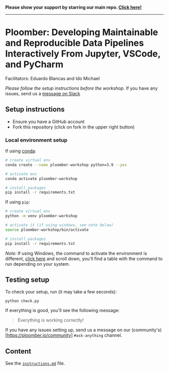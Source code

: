 **Please show your support by starring our main repo. [Click here!](https://github.com/ploomber/ploomber)**

---

# Ploomber: Developing Maintainable and Reproducible Data Pipelines Interactively From Jupyter, VSCode, and PyCharm

Facilitators: Eduardo Blancas and Ido Michael

*Please follow the setup instructions before the workshop*. If you have any issues, send us a [message on Slack](https://ploomber.io/community)


## Setup instructions

* Ensure you have a GitHub account
* Fork this repository (click on fork in the upper right button)

### Local environment setup

If using [conda](https://www.google.com/search?q=miniconda):

```sh
# create virtual env
conda create --name ploomber-workshop python=3.9 --yes

# activate env
conda activate ploomber-workshop

# install packages
pip install -r requirements.txt
```

If using `pip`:

```sh
# create virtual env
python -m venv ploomber-workshop

# activate it (if using windows, see note below)
source ploomber-workshop/bin/activate

# install packages
pip install -r requirements.txt
```

*Note:* If using Windows, the command to activate the environment is different, [click here](https://docs.python.org/3/library/venv.html) and scroll down, you'll find a table with the command to run depending on your system.


## Testing setup

To check your setup, run (it may take a few seconds):

```
python check.py
```

If everything is good, you'll see the following message:

> Everything is working correctly!

If you have any issues setting up, send us a message on our (community's)[https://ploomber.io/community] `#ask-anything` channel.

## Content

See the [`instructions.md`](instructions.md) file.
